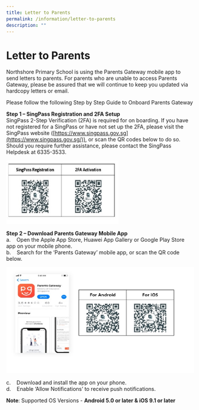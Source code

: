 ```yaml
---
title: Letter to Parents
permalink: /information/letter-to-parents
description: ""
---
```

# **Letter to Parents**

Northshore Primary School is using the Parents Gateway mobile app to send letters to parents. For parents who are unable to access Parents Gateway, please be assured that we will continue to keep you updated via hardcopy letters or email.  
  
Please follow the following Step by Step Guide to Onboard Parents Gateway  
  
**Step 1 – SingPass Registration and 2FA Setup**  
SingPass 2-Step Verification (2FA) is required for on boarding. If you have not registered for a SingPass or have not set up the 2FA, please visit the SingPass website ([https://www.singpass.gov.sg](https://www.singpass.gov.sg/)), or scan the QR codes below to do so. Should you require further assistance, please contact the SingPass Helpdesk at 6335-3533.

<img src="/images/Parent%20letter%20-%20barcode1-1.jpg" 
     style="width:60%">
		 
**Step 2 – Download Parents Gateway Mobile App**  
a.    Open the Apple App Store, Huawei App Gallery or Google Play Store app on your mobile phone.  
b.    Search for the ‘Parents Gateway’ mobile app, or scan the QR code below.

![](/images/Parent%20letter%20-%20barcode2-1.jpg)

c.    Download and install the app on your phone.  
d.    Enable ‘Allow Notifications’ to receive push notifications.  
  
**Note**: Supported OS Versions - **Android 5.0 or later & iOS 9.1 or later**